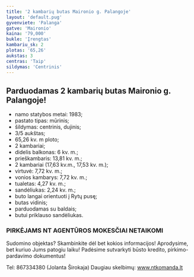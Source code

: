 ```yaml
---
title: '2 kambarių butas Maironio g. Palangoje'
layout: 'default.pug'
gyvenviete: 'Palanga'
gatve: 'Maironio'
kaina: '79,000'
bukle: 'Įrengtas'
kambariu_sk: 2
plotas: '65,26'
aukstas: 3
centras: 'Taip'
sildymas: 'Centrinis'
---
```


## Parduodamas 2 kambarių butas Maironio g. Palangoje!

- namo statybos metai: 1983;
- pastato tipas: mūrinis;
- šildymas: centrinis, dujinis;
- 3/5 aukštas;
- 65,26 kv. m ploto;
- 2 kambariai;
- didelis balkonas: 6 kv. m.;
- prieškambaris: 13,81 kv. m.;
- 2 kambariai (17,63 kv.m., 17,53 kv. m.);
- virtuvė: 7,72 kv. m.;
- vonios kambarys: 7,72 kv. m.;
- tualetas: 4,27 kv. m.;
- sandėliukas: 2,24 kv. m.;
- buto langai orientuoti į Rytų pusę;
- butas vidinis;
- parduodamas su baldais;
- butui priklauso sandėliukas.


### PIRKĖJAMS NT AGENTŪROS MOKESČIAI NETAIKOMI

Sudomino objektas? Skambinkite dėl bet kokios informacijos! Aprodysime, bet kuriuo Jums patogiu laiku! Padėsime sutvarkyti būsto kredito, pirkimo-pardavimo dokumentus!

Tel: 867334380 (Jolanta Širokaja)
Daugiau skelbimų: www.ntkomanda.lt